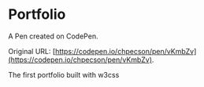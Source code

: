 # Portfolio

A Pen created on CodePen.

Original URL: [https://codepen.io/chpecson/pen/vKmbZv](https://codepen.io/chpecson/pen/vKmbZv).

The first portfolio built with w3css
